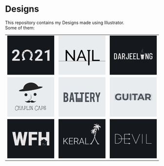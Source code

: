# Designs
This repository contains my Designs made using Illustrator.<br>
Some of them:<br>
<table>
<tr><td><img src="./2021-01/png/01.01.2021.png"></td><td><img src="./2020-11/png/24.11.2020.png"></td><td><img src="./2020-12/png/31.12.2020.png"></td></tr>
<tr><td><img src="./2020-11/png/18.11.2020.png"></td><td><img src="./2020-11/png/28.11.2020.png"></td><td><img src="./2020-12/png/02.12.2020.png"></td></tr>
<tr><td><img src="./2021-01/png/05.01.2021.png"></td><td><img src="./2020-12/png/25.12.2020.png"></td><td><img src="./2020-12/png/10.12.2020.png"></td></tr>
</table>
